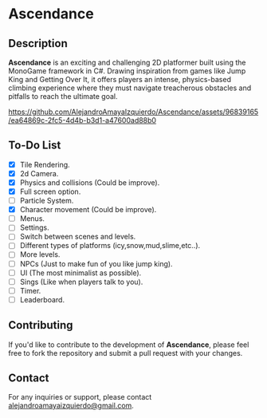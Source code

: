 # Ascendance

## Description
**Ascendance** is an exciting and challenging 2D platformer built using the MonoGame framework in C#. Drawing inspiration from games like Jump King and Getting Over It, it offers players an intense, physics-based climbing experience where they must navigate treacherous obstacles and pitfalls to reach the ultimate goal.



https://github.com/AlejandroAmayaIzquierdo/Ascendance/assets/96839165/ea64869c-2fc5-4d4b-b3d1-a47600ad88b0


## To-Do List
- [x] Tile Rendering.
- [x] 2d Camera.
- [x] Physics and collisions (Could be improve).
- [x] Full screen option.
- [ ] Particle System.
- [x] Character movement (Could be improve).
- [ ] Menus.
- [ ] Settings.
- [ ] Switch between scenes and levels.
- [ ] Different types of platforms (icy,snow,mud,slime,etc..).
- [ ] More levels.
- [ ] NPCs (Just to make fun of you like jump king).
- [ ] UI (The most minimalist as possible).
- [ ] Sings (Like when players talk to you).
- [ ] Timer.
- [ ] Leaderboard.

## Contributing
If you'd like to contribute to the development of **Ascendance**, please feel free to fork the repository and submit a pull request with your changes.

## Contact
For any inquiries or support, please contact alejandroamayaizquierdo@gmail.com.
